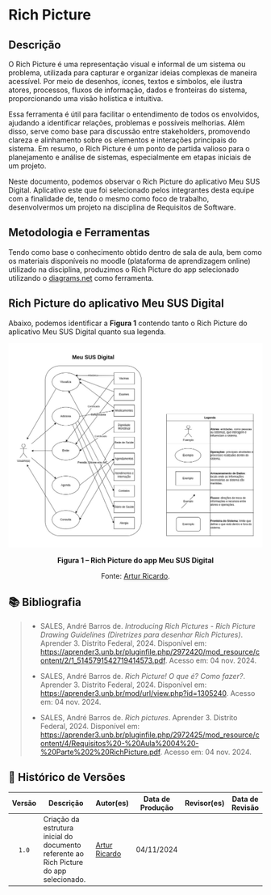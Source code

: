 # Rich Picture



## Descrição

O Rich Picture é uma representação visual e informal de um sistema ou problema, utilizada para capturar e organizar ideias complexas de maneira acessível. Por meio de desenhos, ícones, textos e símbolos, ele ilustra atores, processos, fluxos de informação, dados e fronteiras do sistema, proporcionando uma visão holística e intuitiva.

Essa ferramenta é útil para facilitar o entendimento de todos os envolvidos, ajudando a identificar relações, problemas e possíveis melhorias. Além disso, serve como base para discussão entre stakeholders, promovendo clareza e alinhamento sobre os elementos e interações principais do sistema. Em resumo, o Rich Picture é um ponto de partida valioso para o planejamento e análise de sistemas, especialmente em etapas iniciais de um projeto.

Neste documento, podemos observar o Rich Picture do aplicativo Meu SUS Digital. Aplicativo este que foi selecionado pelos integrantes desta equipe com a finalidade de, tendo o mesmo como foco de trabalho, desenvolvermos um projeto na disciplina de Requisitos de Software.



## Metodologia e Ferramentas

Tendo como base o conhecimento obtido dentro de sala de aula, bem como os materiais disponíveis no moodle (plataforma de aprendizagem online) utilizado na disciplina, produzimos o Rich Picture do app selecionado utilizando o [diagrams.net](https://app.diagrams.net/) como ferramenta.



## Rich Picture do aplicativo Meu SUS Digital

Abaixo, podemos identificar a **Figura 1** contendo tanto o Rich Picture do aplicativo Meu SUS Digital quanto sua legenda.

<div align="center">
    <img src="https://github.com/Requisitos-de-Software/2024.2-Grupo04/blob/main/docs/imagens/rich-picture-meu-sus-digital.jpg?raw=true">
    <p><strong>Figura 1 – Rich Picture do app Meu SUS Digital</strong></p>
    <p>Fonte: <a href="https://github.com/algorithmorphic">Artur Ricardo</a>.</p>
</div>



## 📚 Bibliografia

> - SALES, André Barros de. _Introducing Rich Pictures - Rich Picture Drawing Guidelines (Diretrizes para desenhar Rich Pictures)_. Aprender 3. Distrito Federal, 2024. Disponível em: <https://aprender3.unb.br/pluginfile.php/2972420/mod_resource/content/2/1_5145791542719414573.pdf>. Acesso em: 04 nov. 2024.
>
> - SALES, André Barros de. _Rich Picture! O que é? Como fazer?_. Aprender 3. Distrito Federal, 2024. Disponível em: <https://aprender3.unb.br/mod/url/view.php?id=1305240>. Acesso em: 04 nov. 2024.
>
> - SALES, André Barros de. _Rich pictures_. Aprender 3. Distrito Federal, 2024. Disponível em: <https://aprender3.unb.br/pluginfile.php/2972425/mod_resource/content/4/Requisitos%20-%20Aula%2004%20-%20Parte%202%20RichPicture.pdf>. Acesso em: 04 nov. 2024.



## 📑 Histórico de Versões

| Versão | Descrição | Autor(es) | Data de Produção | Revisor(es) | Data de Revisão | 
| :----: | --------- | --------- | :--------------: | ----------- | :-------------: |
| `1.0`  | Criação da estrutura inicial do documento referente ao Rich Picture do app selecionado. | [Artur Ricardo](https://github.com/algorithmorphic) | 04/11/2024 | | |
